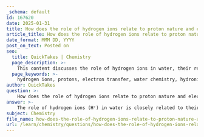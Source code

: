```yaml
---
_schema: default
id: 167620
date: 2025-01-31
title: How does the role of hydrogen ions relate to proton nature and electron transfer in water?
article_title: How does the role of hydrogen ions relate to proton nature and electron transfer in water?
date_format: MMM DD, YYYY
post_on_text: Posted on
seo:
  title: QuickTakes | Chemistry
  page_description: >-
    This content discusses the role of hydrogen ions in water, their relationship to protons and electron transfer, the formation of hydronium ions, and their significance in maintaining pH balance and facilitating biochemical reactions.
  page_keywords: >-
    hydrogen ions, protons, electron transfer, water chemistry, hydronium ions, pH balance, proton-coupled electron transfer, hydrogen bonding, proton movement, aqueous solutions
author: QuickTakes
question: >-
    How does the role of hydrogen ions relate to proton nature and electron transfer in water?
answer: >-
    The role of hydrogen ions (H⁺) in water is closely related to their nature as protons and their involvement in electron transfer processes. When a hydrogen atom loses its single electron, it becomes a hydrogen ion, which is essentially a proton. This proton is extremely small and has a high charge density, allowing it to exert a strong attractive force on nearby water molecules. This interaction is crucial for the behavior of hydrogen ions in aqueous solutions.\n\nIn the context of water, the auto-ionization process leads to the formation of hydronium ions (H₃O⁺) when hydrogen ions associate with water molecules. The concentration of hydrogen ions in pure water is approximately $1 \times 10^{-7}$ moles per liter, which corresponds to a neutral pH of 7. This equilibrium is essential for maintaining the pH balance in biological and chemical systems.\n\nThe electron transfer aspect is significant in various chemical reactions, including those involving proton-coupled electron transfer (PCET). In PCET, the transfer of protons and electrons occurs simultaneously, which is vital for many biochemical processes, such as energy conversion and metabolic reactions. The interaction between hydrogen ions and water molecules facilitates these electron transfer processes, as the presence of protons can influence the redox potential of the system.\n\nMoreover, the dynamics of hydrogen ions in water are influenced by hydrogen bonding and the structure of water itself. When a hydronium ion interacts with a chain of hydrogen-bonded water molecules, it can lead to the rapid transfer of protons through a mechanism often described as "proton hopping." This phenomenon allows protons to move quickly across distances in water, which is essential for many chemical and biological processes.\n\nIn summary, hydrogen ions play a critical role in the chemistry of water by acting as protons that participate in electron transfer processes, influencing pH, and facilitating rapid proton movement through hydrogen bonding networks. This interplay is fundamental to understanding both the physical properties of water and the biochemical reactions that occur in aqueous environments.
subject: Chemistry
file_name: how-does-the-role-of-hydrogen-ions-relate-to-proton-nature-and-electron-transfer-in-water.md
url: /learn/chemistry/questions/how-does-the-role-of-hydrogen-ions-relate-to-proton-nature-and-electron-transfer-in-water
---
```


&nbsp;